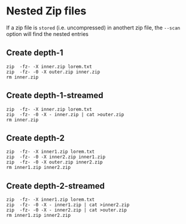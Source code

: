 # Nested Zip files

If a zip file is `stored` (i.e. uncompressed) in anothert zip file, the `--scan` option will find the nested entries

## Create depth-1

    zip  -fz- -X inner.zip lorem.txt
    zip  -fz- -0 -X outer.zip inner.zip
    rm inner.zip

## Create depth-1-streamed

    zip  -fz- -X inner.zip lorem.txt
    zip  -fz- -0 -X - inner.zip | cat >outer.zip
    rm inner.zip

## Create depth-2

    zip  -fz- -X inner1.zip lorem.txt
    zip  -fz- -0 -X inner2.zip inner1.zip
    zip  -fz- -0 -X outer.zip inner2.zip
    rm inner1.zip inner2.zip

## Create depth-2-streamed

    zip  -fz- -X inner1.zip lorem.txt
    zip  -fz- -0 -X - inner1.zip | cat >inner2.zip
    zip  -fz- -0 -X - inner2.zip | cat >outer.zip
    rm inner1.zip inner2.zip